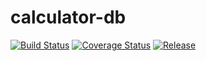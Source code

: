 # calculator-db
[![Build Status](https://travis-ci.org/dev-tool-index/calculator-db.svg?branch=master)](https://travis-ci.org/dev-tool-index/calculator-db)
[![Coverage Status](https://coveralls.io/repos/github/dev-tool-index/calculator-db/badge.svg?branch=master)](https://coveralls.io/github/dev-tool-index/calculator-db?branch=master)
[![Release](https://jitpack.io/v/dev-tool-index/calculator-db.svg)](https://jitpack.io/#dev-tool-index/calculator-db)
